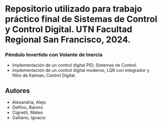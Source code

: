 # Repositorio utilizado para trabajo práctico final de Sistemas de Control y Control Digital. UTN Facultad Regional San Francisco, 2024.
### Péndulo Invertido con Volante de Inercia

* Implementación de un control digital PID; Sistemas de Control.
* Implementación de un control digital moderno, LQR con integrador y filtro de Kalman; Control Digital.

## Autores

* Alesandria, Alejo
* Delfino, Ramiro
* Cignetti, Mateo
* Galliano, Ignacio